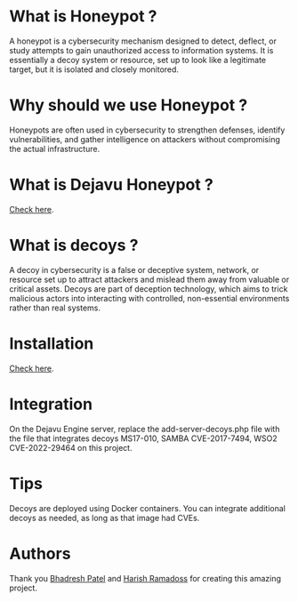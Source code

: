 # What is Honeypot ?
A honeypot is a cybersecurity mechanism designed to detect, deflect, or study attempts to gain unauthorized access to information systems. It is essentially a decoy system or resource, set up to look like a legitimate target, but it is isolated and closely monitored.
# Why should we use Honeypot ? 
Honeypots are often used in cybersecurity to strengthen defenses, identify vulnerabilities, and gather intelligence on attackers without compromising the actual infrastructure.
# What is Dejavu Honeypot ?
[Check here](https://github.com/bhdresh/Dejavu).
# What is decoys ?
A decoy in cybersecurity is a false or deceptive system, network, or resource set up to attract attackers and mislead them away from valuable or critical assets. Decoys are part of deception technology, which aims to trick malicious actors into interacting with controlled, non-essential environments rather than real systems.
# Installation 
[Check here](https://www.youtube.com/watch?v=FhF6fT8OHjA).
# Integration
On the Dejavu Engine server, replace the add-server-decoys.php file with the file that integrates decoys MS17-010, SAMBA CVE-2017-7494, WSO2 CVE-2022-29464 on this project.
# Tips
Decoys are deployed using Docker containers. You can integrate additional decoys as needed, as long as that image had CVEs.
# Authors
Thank you [Bhadresh Patel](https://x.com/bhdresh) and [Harish Ramadoss](https://x.com/hramados) for creating this amazing project.

